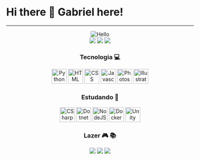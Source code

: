 # **Hi there 👋 Gabriel here!**
---------------------
<div align="center">
  <img src ="https://i.giphy.com/media/srk64M0dMy6syQm8or/giphy.webp" alt="Hello"/>

  <div>
  <a href="https://www.linkedin.com/in/gmessiasp/"><img src ="https://img.shields.io/badge/GMessias-0077B5?style=for-the-badge&logo=linkedin&logoColor=white"/></a>
  <a href="mailto:gmessiasp@gmail.com"><img src ="https://img.shields.io/badge/gmessiasp@gmail.com-D14836?style=for-the-badge&logo=gmail&logoColor=white"/></a>
  <a href="https://www.instagram.com/gmessiasp/"><img src ="https://img.shields.io/badge/gmessiasp-E4405F?style=for-the-badge&logo=instagram&logoColor=white"/></a>
  </div>

### **Tecnologia** :computer:

  <div>
  <img alt="Python" height="40" width="40" src="https://cdn.jsdelivr.net/gh/devicons/devicon/icons/python/python-original.svg" />
  <img alt="HTML" height="40" width="40" src="https://cdn.jsdelivr.net/gh/devicons/devicon/icons/html5/html5-original.svg" />
  <img alt="CSS" height="40" width="40" src="https://cdn.jsdelivr.net/gh/devicons/devicon/icons/css3/css3-original.svg" />
  <img alt="Javascript" height="40" width="40" src="https://cdn.jsdelivr.net/gh/devicons/devicon/icons/javascript/javascript-original.svg" />
  <img alt="Photoshop" height="40" width="40" src="https://cdn.jsdelivr.net/gh/devicons/devicon/icons/photoshop/photoshop-plain.svg" />
  <img alt="Illustrator" height="40" width="40" src="https://cdn.jsdelivr.net/gh/devicons/devicon/icons/illustrator/illustrator-plain.svg" />
  </div>
  
### **Estudando** :book:

  <div>
  <img alt="CSharp" height="40" width="40" src="https://cdn.jsdelivr.net/gh/devicons/devicon/icons/csharp/csharp-original.svg" />
  <img alt="Dotnet Core" height="40" width="40" src="https://cdn.jsdelivr.net/gh/devicons/devicon/icons/dotnetcore/dotnetcore-original.svg" />
  <img alt="NodeJS" height="40" width="40" src="https://cdn.jsdelivr.net/gh/devicons/devicon/icons/nodejs/nodejs-original.svg" />
  <img alt="Docker" height="40" width="40" src="https://cdn.jsdelivr.net/gh/devicons/devicon/icons/docker/docker-original.svg" />
  <img alt="Unity" height="40" width="40" src="https://cdn.jsdelivr.net/gh/devicons/devicon/icons/unity/unity-original.svg" />
  </div>

### **Lazer** :video_game: :books:

  <div>
  <img src ="https://img.shields.io/badge/Steam-000000?style=for-the-badge&logo=steam&logoColor=white"/>
  <img src ="https://img.shields.io/badge/PlayStation-003791?style=for-the-badge&logo=playstation&logoColor=white"/>
  <img src ="https://img.shields.io/badge/Kindle-30363D?style=for-the-badge&logo=GitHub-Kindle&logoColor=#white"/>
  </div>
</div>
